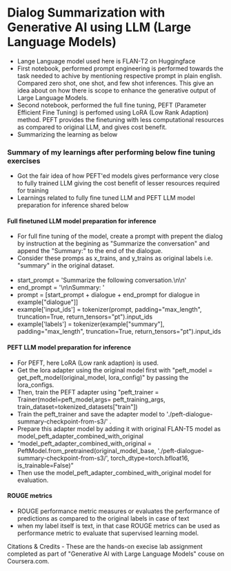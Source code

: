 # Dialog Summarization with Generative AI using LLM (Large Language Models)
* Lange Language model used here is FLAN-T2 on Huggingface
* First notebook, performed prompt engineering is performed towards the task needed to achive by mentioning respective prompt in plain english. Compared zero shot, one shot, and few shot inferences. This give an idea about on how there is scope to enhance the generative output of Large Language Models.
* Second notebook, performed the full fine tuning, PEFT (Parameter Efficient Fine Tuning) is perfomed using LoRA (Low Rank Adaption) method. PEFT provides the finetuning with less computational resources as compared to original LLM, and gives cost benefit.
* Summarizing the learning as below

### Summary of my learnings after performing below fine tuning exercises
* Got the fair idea of how PEFT'ed models gives performance very close to fully trained LLM giving the cost benefit of lesser resources required for training
* Learnings related to fully fine tuned LLM and PEFT LLM model preparation for inference shared below
#### Full finetuned LLM model preparation for inference
* For full fine tuning of the model, create a prompt with prepent the dialog by instruction at the begining as "Summarize the conversation" and append the "Summary:" to the end of the dialogue. 
* Consider these promps as x_trains, and y_trains as original labels i.e. "summary" in the original dataset. <br><br>
* start_prompt = 'Summarize the following conversation.\n\n'
* end_prompt = '\n\nSummary: '
* prompt = [start_prompt + dialogue + end_prompt for dialogue in example["dialogue"]]
* example['input_ids'] = tokenizer(prompt, padding="max_length", truncation=True, return_tensors="pt").input_ids
* example['labels'] = tokenizer(example["summary"], padding="max_length", truncation=True, return_tensors="pt").input_ids

#### PEFT LLM model preparation for inference
* For PEFT, here LoRA (Low rank adaption) is used. 
* Get the lora adapter using the original model first with  "peft_model = get_peft_model(original_model, lora_config)" by passing the lora_configs. 
* Then, train the PEFT adapter using "peft_trainer = Trainer(model=peft_model,args= peft_training_args, train_dataset=tokenized_datasets["train"])
* Train the peft_trainer and save the adapter model to './peft-dialogue-summary-checkpoint-from-s3/' . 
* Prepare this adapter model by adding it with original FLAN-T5 model as model_peft_adapter_combined_with_original
* “model_peft_adapter_combined_with_original = PeftModel.from_pretrained(original_model_base, './peft-dialogue-summary-checkpoint-from-s3/', torch_dtype=torch.bfloat16, is_trainable=False)”
* Then use the model_peft_adapter_combined_with_original model for evaluation.

#### ROUGE metrics
* ROUGE performance metric measures or evaluates the performance of predictions as compared to the original labels in case of text
* when my label itself is text, in that case ROUGE metrics can be used as performance metric to evaluate that supervised learning model.

Citations & Credits - These are the hands-on execise lab assignment completed as part of "Generative AI with Large Language Models" couse on Coursera.com.
